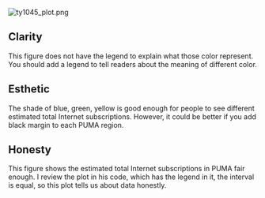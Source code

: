 ![ty1045_plot.png](ty1045_plot.png)

## Clarity

This figure does not have the legend to explain what those color represent. You should add a legend to tell readers about the meaning of different color.


## Esthetic

The shade of blue, green, yellow is good enough for people to see different estimated total Internet subscriptions. However, it could be better if you add black margin to each PUMA region.


## Honesty

This figure shows the estimated total Internet subscriptions in PUMA fair enough. I review the plot in his code, which has the legend in it, the interval is equal, so this plot tells us about data honestly.
